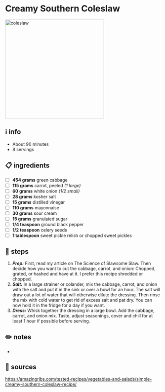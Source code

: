 # Creamy Southern Coleslaw
<img src="https://img.sndimg.com/food/image/upload/q_92,fl_progressive,w_1200,c_scale/v1/img/recipes/26/14/3/UETU6jp8TKG7ET4E5P08_coleslaw-dressing-recipe-6987.jpg" alt="coleslaw" width="320"/>  

## ℹ️ info
* About 90 minutes  
* 8 servings  

## 📋 ingredients
- [ ] **454	grams**	green cabbage
- [ ] **115	grams**	carrot, peeled *(1 large)*
- [ ] **60	grams**	white onion *(1/2 small)*
- [ ] **28	grams**	kosher salt
- [ ] **15	grams**	distilled vinegar
- [ ] **110	grams**	mayonnaise
- [ ] **30	grams**	sour cream
- [ ] **15	grams**	granulated sugar
- [ ] **1/4	teaspoon**	ground black pepper
- [ ] **1/2	teaspoon**	celery seeds
- [ ] **1	tablespoon**	sweet pickle relish or chopped sweet pickles

## 🔪 steps
1.	***Prep:*** First, read my article on The Science of Slawsome Slaw. Then decide how you want to cut the cabbage, carrot, and onion: Chopped, grated, or hashed and have at it. I prefer this recipe shredded or chopped.
2. ***Salt:*** In a large strainer or colander, mix the cabbage, carrot, and onion with the salt and put it in the sink or over a bowl for an hour. The salt will draw out a lot of water that will otherwise dilute the dressing. Then rinse the mix with cold water to get rid of excess salt and pat dry. You can now hold it in the fridge for a day if you want.
3. ***Dress:*** Whisk together the dressing in a large bowl. Add the cabbage, carrot, and onion mix. Taste, adjust seasonings, cover and chill for at least 1 hour if possible before serving.

## ✏️ notes
* 

## 🔗 sources
https://amazingribs.com/tested-recipes/vegetables-and-salads/simple-creamy-southern-coleslaw-recipe/  
